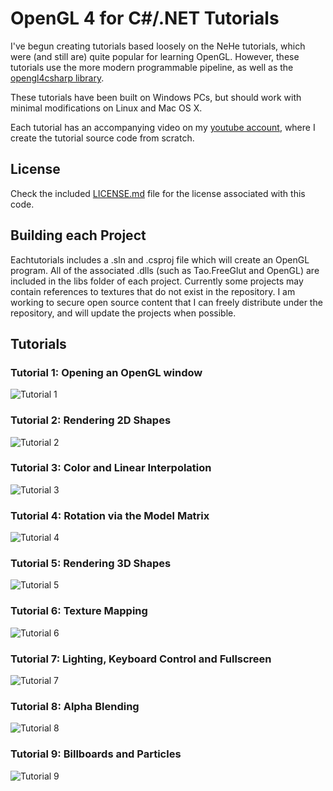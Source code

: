 # OpenGL 4 for C#/.NET Tutorials
I've begun creating tutorials based loosely on the NeHe tutorials, which were (and still are) quite popular for learning OpenGL.  However, these tutorials use the more modern programmable pipeline, as well as the [opengl4csharp library](https://github.com/giawa/opengl4csharp).

These tutorials have been built on Windows PCs, but should work with minimal modifications on Linux and Mac OS X.

Each tutorial has an accompanying video on my [youtube account](http://www.youtube.com/giawavideos), where I create the tutorial source code from scratch.

## License
Check the included [LICENSE.md](https://github.com/giawa/opengl4tutorials/blob/master/LICENSE.md) file for the license associated with this code.

## Building each Project
Eachtutorials  includes a .sln and .csproj file which will create an OpenGL program.  All of the associated .dlls (such as Tao.FreeGlut and OpenGL) are included in the libs folder of each project.  Currently some projects may contain references to textures that do not exist in the repository.  I am working to secure open source content that I can freely distribute under the repository, and will update the projects when possible.

## Tutorials

### Tutorial 1:  Opening an OpenGL window
![Tutorial 1](http://giawa.github.com/tutorials/tutorial1.jpg)

### Tutorial 2:  Rendering 2D Shapes
![Tutorial 2](http://giawa.github.com/tutorials/tutorial2.jpg)

### Tutorial 3:  Color and Linear Interpolation
![Tutorial 3](http://giawa.github.com/tutorials/tutorial3.jpg)

### Tutorial 4:  Rotation via the Model Matrix
![Tutorial 4](http://giawa.github.com/tutorials/tutorial4.jpg)

### Tutorial 5:  Rendering 3D Shapes
![Tutorial 5](http://giawa.github.com/tutorials/tutorial5.jpg)

### Tutorial 6:  Texture Mapping
![Tutorial 6](http://giawa.github.com/tutorials/tutorial6.jpg)

### Tutorial 7:  Lighting, Keyboard Control and Fullscreen
![Tutorial 7](http://giawa.github.com/tutorials/tutorial7.jpg)

### Tutorial 8:  Alpha Blending
![Tutorial 8](http://giawa.github.com/tutorials/tutorial8.jpg)

### Tutorial 9:  Billboards and Particles
![Tutorial 9](http://giawa.github.com/tutorials/tutorial9.jpg)